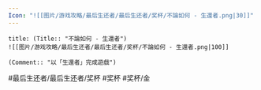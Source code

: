 ```yaml
---
Icon: "![[图片/游戏攻略/最后生还者/最后生还者/奖杯/不論如何 - 生還者.png|30]]"
---
```

```ad-common-gold-trophy
title: (Title:: "不論如何 - 生還者")
![[图片/游戏攻略/最后生还者/最后生还者/奖杯/不論如何 - 生還者.png|100]]

(Comment:: "以「生還者」完成遊戲")
```

#最后生还者/最后生还者/奖杯 #奖杯 #奖杯/金
